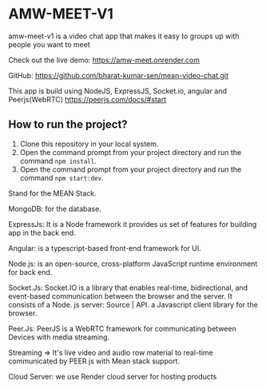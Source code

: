 # AMW-MEET-V1

amw-meet-v1 is a video chat app that makes it easy to groups up with people you want to meet 

Check out the live demo: https://amw-meet.onrender.com

GitHub: https://github.com/bharat-kumar-sen/mean-video-chat.git


This app is build using NodeJS, ExpressJS, Socket.io, angular and Peerjs(WebRTC) https://peerjs.com/docs/#start

## How to run the project?
1. Clone this repository in your local system.
2. Open the command prompt from your project directory and run the command `npm install`.
3. Open the command prompt from your project directory and run the command `npm start:dev`.


Stand for the MEAN Stack.

MongoDB: for the database.

ExpressJs: It is a Node framework it provides us set of features for building app in the back end.

Angular:   is a typescript-based front-end framework for UI.

Node.js:  is an open-source, cross-platform JavaScript runtime environment for back end.

Socket.Js:  Socket.IO is a library that enables real-time, bidirectional, and event-based communication between the browser and the server. It consists of a Node. js server: Source | API. a Javascript client library for the browser.

Peer.Js:  PeerJS is a WebRTC framework for communicating between Devices with media streaming.

Streaming => It's live video and audio row material to real-time communicated by PEER js with Mean stack support.

Cloud Server:  we use Render cloud server for hosting products